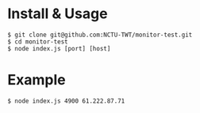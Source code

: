 # Install & Usage

    $ git clone git@github.com:NCTU-TWT/monitor-test.git
    $ cd monitor-test
    $ node index.js [port] [host]
    
# Example

    $ node index.js 4900 61.222.87.71
